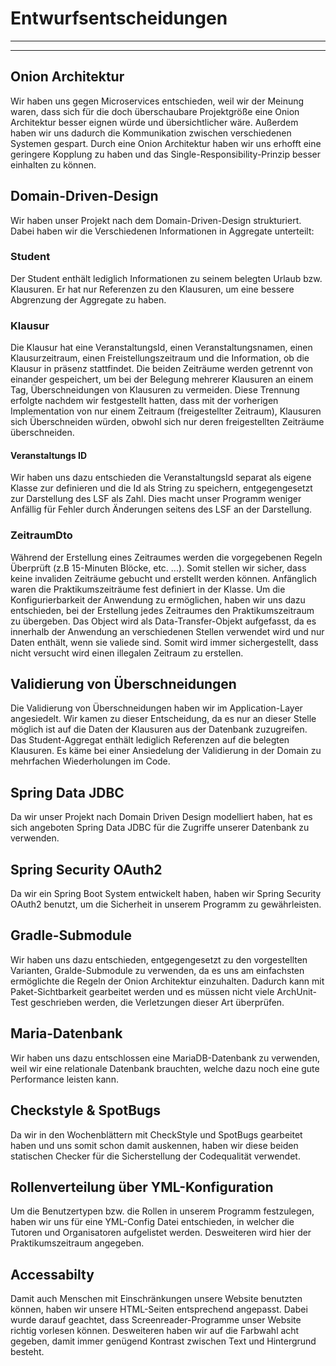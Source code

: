 # Entwurfsentscheidungen

---
---

## Onion Architektur
Wir haben uns gegen Microservices entschieden, weil wir der Meinung waren, dass sich für die doch überschaubare Projektgröße eine Onion Architektur besser eignen würde und übersichtlicher wäre.
Außerdem haben wir uns dadurch die Kommunikation zwischen verschiedenen Systemen gespart.
Durch eine Onion Architektur haben wir uns erhofft eine geringere Kopplung zu haben und das Single-Responsibility-Prinzip besser einhalten zu können.

## Domain-Driven-Design
Wir haben unser Projekt nach dem Domain-Driven-Design strukturiert. Dabei haben wir die Verschiedenen Informationen in Aggregate unterteilt:

### Student
Der Student enthält lediglich Informationen zu seinem belegten Urlaub bzw. Klausuren. Er hat nur Referenzen zu den Klausuren, um eine bessere Abgrenzung der Aggregate zu haben.

### Klausur
Die Klausur hat eine VeranstaltungsId, einen Veranstaltungsnamen, einen Klausurzeitraum, einen Freistellungszeitraum und die Information, ob die Klausur in präsenz stattfindet. Die beiden Zeiträume werden getrennt von einander gespeichert, um bei der Belegung mehrerer Klausuren an einem Tag, Überschneidungen von Klausuren zu vermeiden. 
Diese Trennung erfolgte nachdem wir festgestellt hatten, dass mit der vorherigen Implementation von nur einem Zeitraum (freigestellter Zeitraum), Klausuren sich Überschneiden würden, obwohl sich nur deren freigestellten Zeiträume überschneiden.

#### Veranstaltungs ID
Wir haben uns dazu entschieden die VeranstaltungsId separat als eigene Klasse zur definieren und die Id als String zu speichern, entgegengesetzt zur Darstellung des LSF als Zahl. Dies macht unser Programm weniger Anfällig für Fehler durch Änderungen seitens des LSF an der Darstellung.

### ZeitraumDto
Während der Erstellung eines Zeitraumes werden die vorgegebenen Regeln Überprüft (z.B 15-Minuten Blöcke, etc. ...). Somit stellen wir sicher, dass keine invaliden Zeiträume gebucht und erstellt werden können.
Anfänglich waren die Praktikumszeiträume fest definiert in der Klasse. Um die Konfigurierbarkeit der Anwendung zu ermöglichen, haben wir uns dazu entschieden, bei der Erstellung jedes Zeitraumes den Praktikumszeitraum zu übergeben. 
Das Object wird als Data-Transfer-Objekt aufgefasst, da es innerhalb der Anwendung an verschiedenen Stellen verwendet wird und nur Daten enthält, wenn sie valiede sind. Somit wird immer sichergestellt, dass nicht versucht wird einen illegalen Zeitraum zu erstellen.

## Validierung von Überschneidungen
Die Validierung von Überschneidungen haben wir im Application-Layer angesiedelt. Wir kamen zu dieser Entscheidung, da es nur an dieser Stelle möglich ist auf die Daten der Klausuren aus der Datenbank zuzugreifen. Das Student-Aggregat enthält lediglich Referenzen auf die belegten Klausuren. Es käme bei einer Ansiedelung der Validierung in der Domain zu mehrfachen Wiederholungen im Code.

## Spring Data JDBC
Da wir unser Projekt nach Domain Driven Design modelliert haben, hat es sich angeboten Spring Data JDBC für die Zugriffe unserer Datenbank zu verwenden.

## Spring Security OAuth2
Da wir ein Spring Boot System entwickelt haben, haben wir Spring Security OAuth2 benutzt, um die Sicherheit in unserem Programm zu gewährleisten.

## Gradle-Submodule
Wir haben uns dazu entschieden, entgegengesetzt zu den vorgestellten Varianten, Gralde-Submodule zu verwenden, da es uns am einfachsten ermöglichte die Regeln der Onion Architektur einzuhalten. Dadurch kann mit Paket-Sichtbarkeit gearbeitet werden und es müssen nicht viele ArchUnit-Test geschrieben werden, die Verletzungen dieser Art überprüfen.

## Maria-Datenbank
Wir haben uns dazu entschlossen eine MariaDB-Datenbank zu verwenden, 
weil wir eine relationale Datenbank brauchten, welche dazu noch eine gute Performance leisten kann.

## Checkstyle & SpotBugs
Da wir in den Wochenblättern mit CheckStyle und SpotBugs gearbeitet haben und uns somit schon damit auskennen, haben wir diese beiden statischen Checker für die Sicherstellung der Codequalität verwendet.

## Rollenverteilung über YML-Konfiguration
Um die Benutzertypen bzw. die Rollen in unserem Programm festzulegen, haben wir uns für eine YML-Config Datei entschieden, in welcher die Tutoren und Organisatoren aufgelistet werden. Desweiteren wird hier der Praktikumszeitraum angegeben.

## Accessabilty
Damit auch Menschen mit Einschränkungen unsere Website benutzten können, haben wir unsere HTML-Seiten entsprechend angepasst. Dabei wurde darauf geachtet, dass Screenreader-Programme unser Website richtig vorlesen können. Desweiteren haben wir auf die Farbwahl acht gegeben, damit immer genügend Kontrast zwischen Text und Hintergrund besteht.